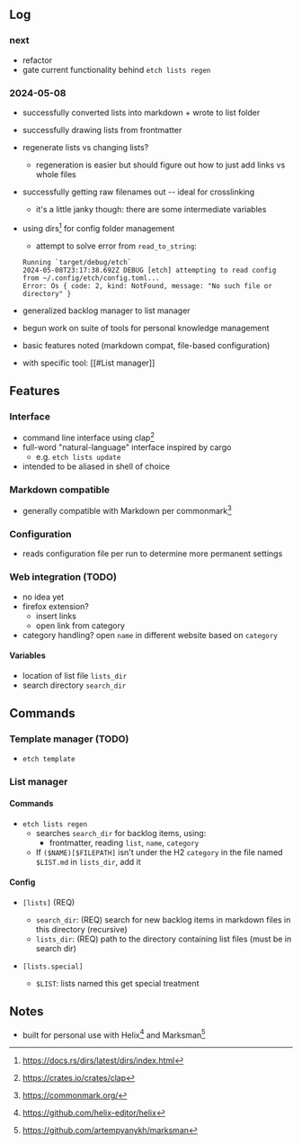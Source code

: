 ## Log

### next

- refactor
- gate current functionality behind `etch lists regen`

### 2024-05-08

- successfully converted lists into markdown + wrote to list folder

- successfully drawing lists from frontmatter
- regenerate lists vs changing lists?
  - regeneration is easier but should figure out how to just add links vs whole files

- successfully getting raw filenames out -- ideal for crosslinking
  - it's a little janky though: there are some intermediate variables

- using dirs[^5] for config folder management
  - attempt to solve error from `read_to_string`:
  ```
  Running `target/debug/etch`
  2024-05-08T23:17:38.692Z DEBUG [etch] attempting to read config from ~/.config/etch/config.toml...
  Error: Os { code: 2, kind: NotFound, message: "No such file or directory" }
  ```

- generalized backlog manager to list manager

- begun work on suite of tools for personal knowledge management
- basic features noted (markdown compat, file-based configuration)

- with specific tool: [[#List manager]]

## Features

### Interface

- command line interface using clap[^1]
- full-word "natural-language" interface inspired by cargo
  - e.g. `etch lists update`
- intended to be aliased in shell of choice

### Markdown compatible

- generally compatible with Markdown per commonmark[^2]

### Configuration

- reads configuration file per run to determine more permanent settings

### Web integration (TODO)

- no idea yet
- firefox extension?
  - insert links
  - open link from category
- category handling? open `name` in different website based on `category`

#### Variables

- location of list file `lists_dir`
- search directory `search_dir`

## Commands

### Template manager (TODO)

- `etch template`

### List manager

#### Commands

- `etch lists regen`
  - searches `search_dir` for backlog items, using:
    - frontmatter, reading `list`, `name`, `category`
  - If `($NAME)[$FILEPATH]` isn't under the H2 `category` in the file named `$LIST.md` in `lists_dir`, add it

#### Config

- `[lists]` (REQ)
  - `search_dir`: (REQ) search for new backlog items in markdown files in this directory (recursive)
  - `lists_dir`: (REQ) path to the directory containing list files (must be in search dir)

- `[lists.special]`
  - `$LIST`: lists named this get special treatment

## Notes

- built for personal use with Helix[^3] and Marksman[^4]

[^1]: https://crates.io/crates/clap
[^2]: https://commonmark.org/
[^3]: https://github.com/helix-editor/helix
[^4]: https://github.com/artempyanykh/marksman
[^5]: https://docs.rs/dirs/latest/dirs/index.html
